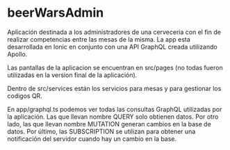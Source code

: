 # beerWarsAdmin

Aplicación destinada a los administradores de una cerveceria con el fin de realizar competencias entre las mesas de la misma.
La app esta desarrollada en Ionic en conjunto con una API GraphQL creada utilizando Apollo.

Las pantallas de la aplicacion se encuentran en src/pages (no todas fueron utilizadas en la version final de la aplicación).

Dentro de src/services están los servicios para mesas y para gestionar los codigos QR.

En app/graphql.ts podemos ver todas las consultas GraphQL utilizadas por la aplicación.
Las que llevan nombre QUERY solo obtienen datos.
Por otro lado, las que llevan nombre MUTATION generan cambios en la base de datos.
Por último, las SUBSCRIPTION se utilizan para obtener una notificación del servidor cuando hay un cambio en la base.
